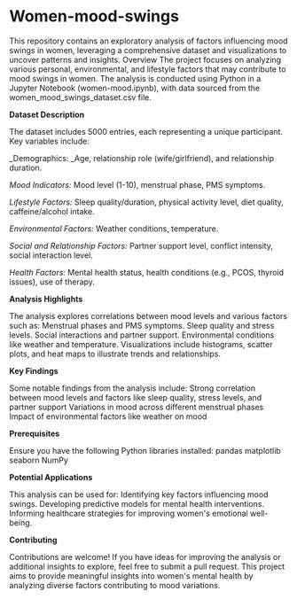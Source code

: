 # Women-mood-swings

This repository contains an exploratory analysis of factors influencing mood swings in women, leveraging a comprehensive dataset and visualizations to uncover patterns and insights.
Overview
The project focuses on analyzing various personal, environmental, and lifestyle factors that may contribute to mood swings in women. The analysis is conducted using Python in a Jupyter Notebook (women-mood.ipynb), with data sourced from the women_mood_swings_dataset.csv file.

**Dataset Description**

The dataset includes 5000 entries, each representing a unique participant. Key variables include:

_Demographics: _Age, relationship role (wife/girlfriend), and relationship duration.

_Mood Indicators:_ Mood level (1-10), menstrual phase, PMS symptoms.

_Lifestyle Factors:_ Sleep quality/duration, physical activity level, diet quality, caffeine/alcohol intake.

_Environmental Factors:_ Weather conditions, temperature.

_Social and Relationship Factors:_ Partner support level, conflict intensity, social interaction level.

_Health Factors:_ Mental health status, health conditions (e.g., PCOS, thyroid issues), use of therapy.

**Analysis Highlights**

The analysis explores correlations between mood levels and various factors such as:
Menstrual phases and PMS symptoms.
Sleep quality and stress levels.
Social interactions and partner support.
Environmental conditions like weather and temperature.
Visualizations include histograms, scatter plots, and heat maps to illustrate trends and relationships.

**Key Findings**

Some notable findings from the analysis include:
Strong correlation between mood levels and factors like sleep quality, stress levels, and partner support
Variations in mood across different menstrual phases
Impact of environmental factors like weather on mood

**Prerequisites**

Ensure you have the following Python libraries installed:
pandas
matplotlib
seaborn
NumPy



**Potential Applications**

This analysis can be used for:
Identifying key factors influencing mood swings.
Developing predictive models for mental health interventions.
Informing healthcare strategies for improving women's emotional well-being.

**Contributing**

Contributions are welcome! If you have ideas for improving the analysis or additional insights to explore, feel free to submit a pull request. This project aims to provide meaningful insights into women's mental health by analyzing diverse factors contributing to mood variations.
